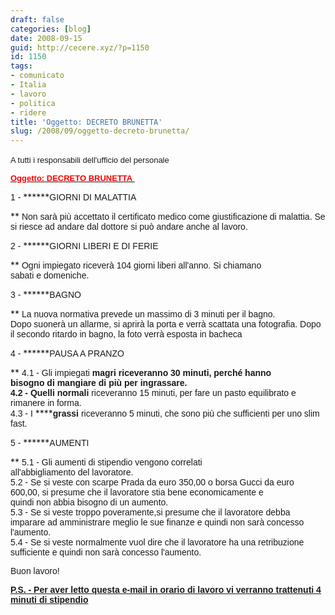 ```yaml
---
draft: false
categories: [blog]
date: 2008-09-15
guid: http://cecere.xyz/?p=1150
id: 1150
tags:
- comunicato
- Italia
- lavoro
- politica
- ridere
title: 'Oggetto: DECRETO BRUNETTA'
slug: /2008/09/oggetto-decreto-brunetta/
---
```


<span style="font-family: Arial;font-size: small"><span lang="IT">A tutti i responsabili dell'ufficio del personale</span></span> 
  
**<span style="text-decoration: underline"><span style="font-family: Arial;color: red;font-size: small"><span>Oggetto: DECRETO BRUNETTA </span></span></span>**

<span style="font-family: Arial"><span>1 - </span></span>******<span style="font-family: Arial"><span>GIORNI DI MALATTIA </span></span>
  
** <span style="font-family: Arial"><span>Non sarà più accettato il certificato medico come giustificazione di malattia. </span></span><span style="font-family: Arial"><span>Se si riesce ad andare dal dottore si può andare anche al lavoro. </span></span>

<span style="font-family: Arial"><span>2 - </span></span>******<span style="font-family: Arial"><span>GIORNI LIBERI E DI FERIE </span></span>
  
** <span style="font-family: Arial"><span>Ogni impiegato riceverà 104 giorni liberi all'anno. Si chiamano sabati e </span></span><span style="font-family: Arial"><span>domeniche. </span></span>

<span style="font-family: Arial"><span>3 - </span></span>******<span style="font-family: Arial"><span>BAGNO </span></span>
  
** <span style="font-family: Arial"><span>La nuova normativa prevede un massimo di 3 minuti per il bagno. <span style="color: black"><span><br /> </span></span>Dopo suonerà un allarme, si aprirà la porta e verrà scattata una fotografia. Dopo il secondo ritardo in bagno, la foto verrà esposta in bacheca </span></span>

<span style="font-family: Arial"><span>4 - </span></span>******<span style="font-family: Arial"><span>PAUSA A PRANZO </span></span>
  
** <span style="font-family: Arial"><span>4.1 - Gli impiegati </span></span>******<span style="font-family: Arial"><span>magri </span></span>**<span style="font-family: Arial"><span>riceveranno 30 minuti, perché hanno bisogno di </span></span><span style="font-family: Arial"><span>mangiare di più per ingrassare. <span style="color: black"><span><br /> </span></span>4.2 - Quelli </span></span>******<span style="font-family: Arial"><span>normali </span></span>**<span style="font-family: Arial"><span>riceveranno 15 minuti, per fare un pasto equilibrato e rimanere in forma. <span style="color: black"><span><br /> </span></span>4.3 - I </span></span>******<span style="font-family: Arial"><span>grassi </span></span>**<span style="font-family: Arial"><span>riceveranno 5 minuti, che sono più che sufficienti per uno </span></span><span style="font-family: Arial"><span>slim fast. </span></span>

<span style="font-family: Arial"><span>5 - </span></span>******<span style="font-family: Arial"><span>AUMENTI </span></span>
  
** <span style="font-family: Arial"><span>5.1 - Gli aumenti di stipendio vengono correlati all'abbigliamento del lavoratore. <span style="color: black"><span><br /> </span></span>5.2 - Se si veste con scarpe Prada da euro 350,00 o borsa Gucci da euro 600,00, si presume che il lavoratore stia bene economicamente e quindi non </span></span><span style="font-family: Arial"><span>abbia bisogno di un aumento. <span style="color: black"><span><br /> </span></span>5.3 - Se si veste troppo poveramente,si presume che il lavoratore debba imparare ad amministrare meglio le sue finanze e quindi non sarà concesso l'aumento. <span style="color: black"><span><br /> </span></span>5.4 - Se si veste normalmente vuol dire che il lavoratore ha una retribuzione sufficiente e quindi non sarà concesso l'aumento. </span></span>

<span style="font-family: Arial"><span>Buon lavoro! </span></span>

**<span style="text-decoration: underline"><span style="font-family: Arial"><span>P.S. - Per aver letto questa e-mail in orario di lavoro vi verranno trattenuti 4 minuti di stipendio</span></span></span>**